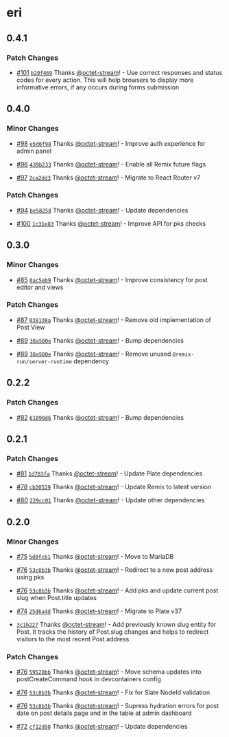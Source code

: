 # eri

## 0.4.1

### Patch Changes

- [#101](https://github.com/octet-stream/eri/pull/101) [`b20f469`](https://github.com/octet-stream/eri/commit/b20f4698cec253f8b30176abb4d9d500c37dc40c) Thanks [@octet-stream](https://github.com/octet-stream)! - Use correct responses and status codes for every action. This will help browsers to display more informative errors, if any occurs during forms submission

## 0.4.0

### Minor Changes

- [#98](https://github.com/octet-stream/eri/pull/98) [`e5d6f98`](https://github.com/octet-stream/eri/commit/e5d6f9813e642da670a03f8eba1b8670dea5a154) Thanks [@octet-stream](https://github.com/octet-stream)! - Improve auth experience for admin panel

- [#96](https://github.com/octet-stream/eri/pull/96) [`439b233`](https://github.com/octet-stream/eri/commit/439b23383886faeabb5c60096abe14df0c794afe) Thanks [@octet-stream](https://github.com/octet-stream)! - Enable all Remix future flags

- [#97](https://github.com/octet-stream/eri/pull/97) [`2ca2dd3`](https://github.com/octet-stream/eri/commit/2ca2dd3ebca1dc078928248b2c7f5cc1949fd197) Thanks [@octet-stream](https://github.com/octet-stream)! - Migrate to React Router v7

### Patch Changes

- [#94](https://github.com/octet-stream/eri/pull/94) [`be58258`](https://github.com/octet-stream/eri/commit/be582585d1ad89cf8cee098ed8cb9e6bb645c49e) Thanks [@octet-stream](https://github.com/octet-stream)! - Update dependencies

- [#100](https://github.com/octet-stream/eri/pull/100) [`1c31e83`](https://github.com/octet-stream/eri/commit/1c31e834e9c9ba46dece9213b404ba395e1e0e58) Thanks [@octet-stream](https://github.com/octet-stream)! - Improve API for pks checks

## 0.3.0

### Minor Changes

- [#85](https://github.com/octet-stream/eri/pull/85) [`0ac5eb9`](https://github.com/octet-stream/eri/commit/0ac5eb976b506d035a8898bfca638fc20651985d) Thanks [@octet-stream](https://github.com/octet-stream)! - Improve consistency for post editor and views

### Patch Changes

- [#87](https://github.com/octet-stream/eri/pull/87) [`038138a`](https://github.com/octet-stream/eri/commit/038138a361b32949f350e4b2d4f029d642d2dea3) Thanks [@octet-stream](https://github.com/octet-stream)! - Remove old implementation of Post View

- [#89](https://github.com/octet-stream/eri/pull/89) [`38a500e`](https://github.com/octet-stream/eri/commit/38a500ed8a102c9f39b032daeee5bfae544c89b4) Thanks [@octet-stream](https://github.com/octet-stream)! - Bump dependencies

- [#89](https://github.com/octet-stream/eri/pull/89) [`38a500e`](https://github.com/octet-stream/eri/commit/38a500ed8a102c9f39b032daeee5bfae544c89b4) Thanks [@octet-stream](https://github.com/octet-stream)! - Remove unused `@remix-run/server-runtime` dependency

## 0.2.2

### Patch Changes

- [#82](https://github.com/octet-stream/eri/pull/82) [`61890d6`](https://github.com/octet-stream/eri/commit/61890d6071d4d22417636996cb1ed5bf83c5da19) Thanks [@octet-stream](https://github.com/octet-stream)! - Bump dependencies

## 0.2.1

### Patch Changes

- [#81](https://github.com/octet-stream/eri/pull/81) [`1d783fa`](https://github.com/octet-stream/eri/commit/1d783fa1f147f4f16c2faf06059d538110245eb0) Thanks [@octet-stream](https://github.com/octet-stream)! - Update Plate dependencies

- [#78](https://github.com/octet-stream/eri/pull/78) [`cb20529`](https://github.com/octet-stream/eri/commit/cb2052955c7218710ac86579477b98ea931aea22) Thanks [@octet-stream](https://github.com/octet-stream)! - Update Remix to latest version

- [#80](https://github.com/octet-stream/eri/pull/80) [`229cc01`](https://github.com/octet-stream/eri/commit/229cc0106e3812aeeddd2cc1610cb018dbddb36b) Thanks [@octet-stream](https://github.com/octet-stream)! - Update other dependencies

## 0.2.0

### Minor Changes

- [#75](https://github.com/octet-stream/eri/pull/75) [`5d0fcb1`](https://github.com/octet-stream/eri/commit/5d0fcb1527b83c68a175dea3282c3d1fd508f298) Thanks [@octet-stream](https://github.com/octet-stream)! - Move to MariaDB

- [#76](https://github.com/octet-stream/eri/pull/76) [`53c8b3b`](https://github.com/octet-stream/eri/commit/53c8b3b4f8e427222a878a68ef2fb3f5cdebff3e) Thanks [@octet-stream](https://github.com/octet-stream)! - Redirect to a new post address using pks

- [#76](https://github.com/octet-stream/eri/pull/76) [`53c8b3b`](https://github.com/octet-stream/eri/commit/53c8b3b4f8e427222a878a68ef2fb3f5cdebff3e) Thanks [@octet-stream](https://github.com/octet-stream)! - Add pks and update current post slug when Post.title updates

- [#74](https://github.com/octet-stream/eri/pull/74) [`25d6a4d`](https://github.com/octet-stream/eri/commit/25d6a4d4b12c68b5b532fa09a8004a716db3a7b7) Thanks [@octet-stream](https://github.com/octet-stream)! - Migrate to Plate v37

- [`3c1b227`](https://github.com/octet-stream/eri/commit/3c1b227cfdb37fab11115b1cc06201754b9af6d6) Thanks [@octet-stream](https://github.com/octet-stream)! - Add previously known slug entity for Post. It tracks the history of Post.slug changes and helps to redirect visitors to the most recent Post address

### Patch Changes

- [#76](https://github.com/octet-stream/eri/pull/76) [`59528bb`](https://github.com/octet-stream/eri/commit/59528bb5c9650eec0bc68a4fe0c34cc73d3d221e) Thanks [@octet-stream](https://github.com/octet-stream)! - Move schema updates into postCreateCommand hook in devcontainers config

- [#76](https://github.com/octet-stream/eri/pull/76) [`53c8b3b`](https://github.com/octet-stream/eri/commit/53c8b3b4f8e427222a878a68ef2fb3f5cdebff3e) Thanks [@octet-stream](https://github.com/octet-stream)! - Fix for Slate NodeId validation

- [#76](https://github.com/octet-stream/eri/pull/76) [`53c8b3b`](https://github.com/octet-stream/eri/commit/53c8b3b4f8e427222a878a68ef2fb3f5cdebff3e) Thanks [@octet-stream](https://github.com/octet-stream)! - Supress hydration errors for post date on post details page and in the table at admin dashboard

- [#72](https://github.com/octet-stream/eri/pull/72) [`cf12d98`](https://github.com/octet-stream/eri/commit/cf12d983120122e808011ecf49ea62d9d30f6a23) Thanks [@octet-stream](https://github.com/octet-stream)! - Update dependencies
